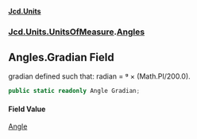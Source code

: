 #### [Jcd.Units](index 'index')
### [Jcd.Units.UnitsOfMeasure](Jcd.Units.UnitsOfMeasure 'Jcd.Units.UnitsOfMeasure').[Angles](Angles 'Jcd.Units.UnitsOfMeasure.Angles')

## Angles.Gradian Field

gradian defined such that: radian = ᵍ × (Math.PI/200.0).

```csharp
public static readonly Angle Gradian;
```

#### Field Value
[Angle](Angle 'Jcd.Units.UnitTypes.Angle')